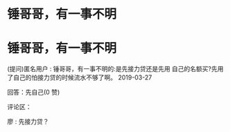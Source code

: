 # 锤哥哥，有一事不明

# 锤哥哥，有一事不明

(提问)匿名用户 : 锤哥哥，有一事不明的:是先接力贷还是先用 自己的名额买?先用了自己的怕接力贷的时候流水不够了啊。 2019-03-27

回答：先自己(0 赞)

评论区：

廖 : 先接力贷？